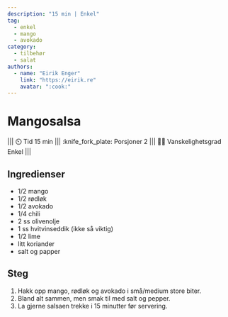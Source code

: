 ```yaml
---
description: "15 min | Enkel"
tag:
  - enkel
  - mango
  - avokado
category:
  - tilbehør
  - salat
authors:
  - name: "Eirik Enger"
    link: "https://eirik.re"
    avatar: ":cook:"
---
```


# Mangosalsa

<!-- dprint-ignore-start -->
||| :timer_clock: Tid
15 min
||| :knife_fork_plate: Porsjoner
2
||| :cook: Vanskelighetsgrad
Enkel
|||
<!-- dprint-ignore-end -->

## Ingredienser

- 1/2 mango
- 1/2 rødløk
- 1/2 avokado
- 1/4 chili
- 2 ss olivenolje
- 1 ss hvitvinseddik (ikke så viktig)
- 1/2 lime
- litt koriander
- salt og papper

## Steg

1. Hakk opp mango, rødløk og avokado i små/medium store biter.
2. Bland alt sammen, men smak til med salt og pepper.
3. La gjerne salsaen trekke i 15 minutter før servering.
